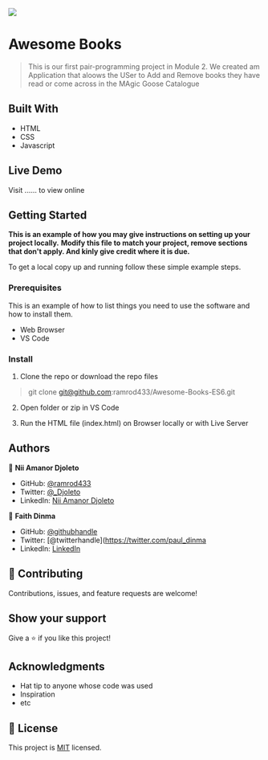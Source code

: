![](https://img.shields.io/badge/Microverse-blueviolet)

# Awesome Books

> This is our first pair-programming project in Module 2. We created am Application that aloows the USer to Add and Remove books they have read or come across in the MAgic Goose Catalogue

## Built With

- HTML
- CSS
- Javascript

## Live Demo

Visit ...... to view online

## Getting Started

**This is an example of how you may give instructions on setting up your project locally.**
**Modify this file to match your project, remove sections that don't apply. And kinly give credit where it is due.**

To get a local copy up and running follow these simple example steps.

### Prerequisites

This is an example of how to list things you need to use the software and how to install them.

- Web Browser
- VS Code

### Install

1. Clone the repo or download the repo files

> git clone git@github.com:ramrod433/Awesome-Books-ES6.git

2. Open folder or zip in VS Code

3. Run the HTML file (index.html) on Browser locally or with Live Server

## Authors

👤 **Nii Amanor Djoleto**

- GitHub: [@ramrod433](https://github.com/ramrod433)
- Twitter: [@\_Djoleto](https://twitter.com/_djoleto_)
- LinkedIn: [Nii Amanor Djoleto](https://linkedin.com/in/nii-amanor-djoleto-072b8a14a)

👤 **Faith Dinma**

- GitHub: [@githubhandle](https://github.com/Dinma-Faith)
- Twitter: [@twitterhandle](https://twitter.com/paul_dinma
- LinkedIn: [LinkedIn](https://linkedin.com/in/chidinma-faith)

## 🤝 Contributing

Contributions, issues, and feature requests are welcome!

## Show your support

Give a ⭐️ if you like this project!

## Acknowledgments

- Hat tip to anyone whose code was used
- Inspiration
- etc

## 📝 License

This project is [MIT](./MIT.md) licensed.
